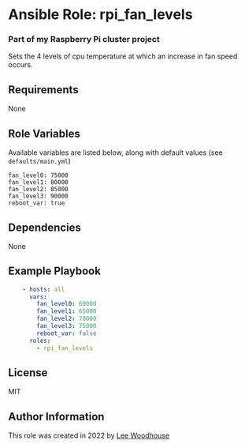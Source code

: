 # Ansible Role: rpi_fan_levels

### Part of my Raspberry Pi cluster project

Sets the 4 levels of cpu temperature at which an increase in fan speed occurs.

## Requirements

None

## Role Variables

Available variables are listed below, along with default values (see ```defaults/main.yml```)
```shell
fan_level0: 75000
fan_level1: 80000
fan_level2: 85000
fan_level3: 90000
reboot_var: true
```
## Dependencies

None

## Example Playbook
```yaml
    - hosts: all
      vars:
        fan_level0: 60000
        fan_level1: 65000
        fan_level2: 70000
        fan_level3: 75000
        reboot_var: false
      roles:
        - rpi_fan_levels
```

## License

MIT

## Author Information

This role was created in 2022 by [Lee Woodhouse](https://www.leewoodhouse.com/)
